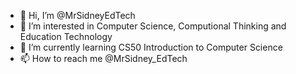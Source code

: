 - 👋 Hi, I’m @MrSidneyEdTech
- 👀 I’m interested in Computer Science, Computional Thinking and Education Technology
- 🌱 I’m currently learning CS50 Introduction to Computer Science
- 📫 How to reach me @MrSidney_EdTech

<!---
MrSidneyEdTech/MrSidneyEdTech is a ✨ special ✨ repository because its `README.md` (this file) appears on your GitHub profile.
You can click the Preview link to take a look at your changes.
--->
